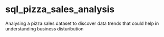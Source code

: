 # sql_pizza_sales_analysis
Analysing a pizza sales dataset to discover data trends that could help in understanding business disturibution
